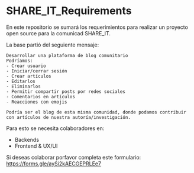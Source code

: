 # SHARE_IT_Requirements
En este repositorio se sumará los requerimientos para realizar un proyecto open source para la comunicad SHARE_IT.

La base partió del seguiente mensaje:

```
Desarrollar una plataforma de blog comunitario
Podríamos:
- Crear usuario
- Iniciar/cerrar sesión 
- Crear artículos
- Editarlos
- Eliminarlos 
- Permitir compartir posts por redes sociales 
- Comentarios en artículos 
- Reacciones con emojis

Podría ser el blog de esta misma comunidad, donde podamos contribuir con artículos de nuestra autoría/investigación.
```

Para esto se necesita colaboradores en:
- Backends
- Frontend & UX/UI

Si deseas colaborar porfavor completa este formulario:
https://forms.gle/aySi2kAECGEPRLEe7

